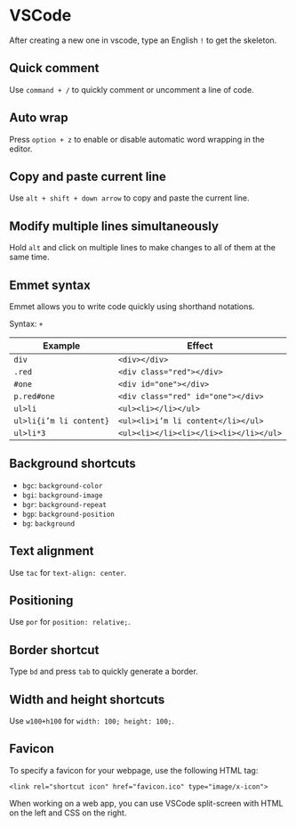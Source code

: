 # VSCode

After creating a new one in vscode, type an English `!` to get the skeleton.

## Quick comment
Use `command + /` to quickly comment or uncomment a line of code.

## Auto wrap
Press `option + z` to enable or disable automatic word wrapping in the editor.

## Copy and paste current line
Use `alt + shift + down arrow` to copy and paste the current line.

## Modify multiple lines simultaneously
Hold `alt` and click on multiple lines to make changes to all of them at the same time.

## Emmet syntax
Emmet allows you to write code quickly using shorthand notations.

Syntax: `+`

Example | Effect
--- | ---
`div` | `<div></div>`
`.red` | `<div class="red"></div>`
`#one` | `<div id="one"></div>`
`p.red#one` | `<div class="red" id="one"></div>`
`ul>li` | `<ul><li></li></ul>`
`ul>li{i’m li content}` | `<ul><li>i’m li content</li></ul>`
`ul>li*3` | `<ul><li></li><li></li><li></li></ul>`

## Background shortcuts
- `bgc`: `background-color`
- `bgi`: `background-image`
- `bgr`: `background-repeat`
- `bgp`: `background-position`
- `bg`: `background`

## Text alignment
Use `tac` for `text-align: center`.

## Positioning
Use `por` for `position: relative;`.

## Border shortcut
Type `bd` and press `tab` to quickly generate a border.

## Width and height shortcuts
Use `w100+h100` for `width: 100; height: 100;`.

## Favicon
To specify a favicon for your webpage, use the following HTML tag:
```
<link rel="shortcut icon" href="favicon.ico" type="image/x-icon">
```

When working on a web app, you can use VSCode split-screen with HTML on the left and CSS on the right.